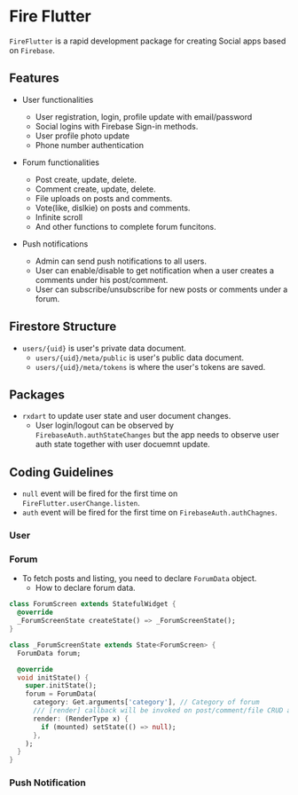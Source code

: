 # Fire Flutter

`FireFlutter` is a rapid development package for creating Social apps based on `Firebase`.

## Features

- User functionalities

  - User registration, login, profile update with email/password
  - Social logins with Firebase Sign-in methods.
  - User profile photo update
  - Phone number authentication

- Forum functionalities

  - Post create, update, delete.
  - Comment create, update, delete.
  - File uploads on posts and comments.
  - Vote(like, dislkie) on posts and comments.
  - Infinite scroll
  - And other functions to complete forum funcitons.

- Push notifications
  - Admin can send push notifications to all users.
  - User can enable/disable to get notification when a user creates a comments under his post/comment.
  - User can subscribe/unsubscribe for new posts or comments under a forum.

## Firestore Structure

- `users/{uid}` is user's private data document.
  - `users/{uid}/meta/public` is user's public data document.
  - `users/{uid}/meta/tokens` is where the user's tokens are saved.

## Packages

- `rxdart` to update user state and user document changes.
  - User login/logout can be observed by `FirebaseAuth.authStateChanges` but the app needs to observe user auth state together with user docuemnt update.

## Coding Guidelines

- `null` event will be fired for the first time on `FireFlutter.userChange.listen`.
- `auth` event will be fired for the first time on `FirebaseAuth.authChagnes`.

### User

### Forum

- To fetch posts and listing, you need to declare `ForumData` object.
  - How to declare forum data.

```dart
class ForumScreen extends StatefulWidget {
  @override
  _ForumScreenState createState() => _ForumScreenState();
}

class _ForumScreenState extends State<ForumScreen> {
  ForumData forum;

  @override
  void initState() {
    super.initState();
    forum = ForumData(
      category: Get.arguments['category'], // Category of forum
      /// [render] callback will be invoked on post/comment/file CRUD and fetching posts.
      render: (RenderType x) {
        if (mounted) setState(() => null);
      },
    );
  }
}

```

### Push Notification
